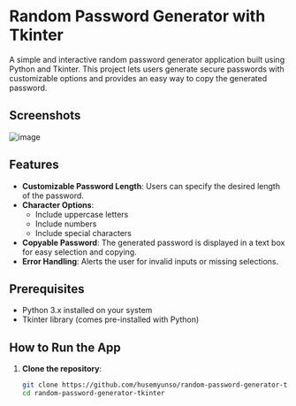 # Random Password Generator with Tkinter

A simple and interactive random password generator application built using Python and Tkinter. This project lets users generate secure passwords with customizable options and provides an easy way to copy the generated password.

## Screenshots
![image](https://github.com/user-attachments/assets/53252329-508a-4305-84e9-bd177f3d7851)


## Features

- **Customizable Password Length**: Users can specify the desired length of the password.
- **Character Options**:
  - Include uppercase letters
  - Include numbers
  - Include special characters
- **Copyable Password**: The generated password is displayed in a text box for easy selection and copying.
- **Error Handling**: Alerts the user for invalid inputs or missing selections.

## Prerequisites

- Python 3.x installed on your system
- Tkinter library (comes pre-installed with Python)

## How to Run the App

1. **Clone the repository**:
   ```bash
   git clone https://github.com/husemyunso/random-password-generator-tkinter.git
   cd random-password-generator-tkinter

